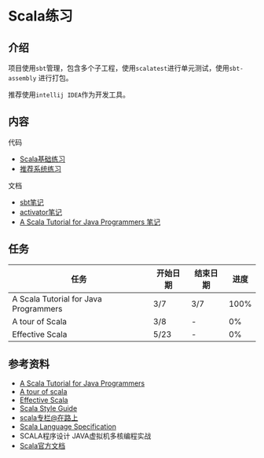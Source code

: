 # Scala练习

## 介绍

项目使用`sbt`管理，包含多个子工程，使用`scalatest`进行单元测试，使用`sbt-assembly` 进行打包。

推荐使用`intellij IDEA`作为开发工具。

## 内容

代码

- [Scala基础练习](./exercise-scala-basic)
- [推荐系统练习](./exercise-scala-recommender)

文档

- [sbt笔记](./sbt.md)
- [activator笔记](./activator.md)
- [A Scala Tutorial for Java Programmers 笔记](./A-Scala-Tutorial-for-Java-Programmers-notes.md)

## 任务

| 任务 | 开始日期 | 结束日期 | 进度 |
| --- | ---- | --- | --- |
| A Scala Tutorial for Java Programmers | 3/7 | 3/7 | 100% |
| A tour of Scala | 3/8 | - | 0% |
| Effective Scala | 5/23 | - | 0% |

## 参考资料

- [A Scala Tutorial for Java Programmers](http://www.scala-lang.org/documentation/)
- [A tour of scala](http://docs.scala-lang.org/tutorials/tour/tour-of-scala.html)
- [Effective Scala](http://twitter.github.io/effectivescala/index-cn.html)
- [Scala Style Guide](http://docs.scala-lang.org/style/)
- [scala专栏@在路上](http://hongjiang.info/scala/)
- [ Scala Language Specification](http://www.scala-lang.org/files/archive/spec/2.11/)
- SCALA程序设计 JAVA虚拟机多核编程实战
- [Scala官方文档](http://www.scala-lang.org/documentation/)